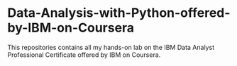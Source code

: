 # Data-Analysis-with-Python-offered-by-IBM-on-Coursera

This repositories contains all my hands-on lab on the IBM Data Analyst Professional Certificate offered by IBM on Coursera.
